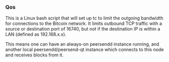 ### Qos ###

This is a Linux bash script that will set up tc to limit the outgoing bandwidth for connections to the Bitcoin network. It limits outbound TCP traffic with a source or destination port of 16740, but not if the destination IP is within a LAN (defined as 192.168.x.x).

This means one can have an always-on peersendd instance running, and another local peersendd/peersend-qt instance which connects to this node and receives blocks from it.
